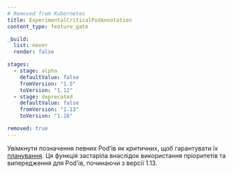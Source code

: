 ```yaml
---
# Removed from Kubernetes
title: ExperimentalCriticalPodAnnotation
content_type: feature_gate

_build:
  list: never
  render: false

stages:
  - stage: alpha
    defaultValue: false
    fromVersion: "1.5"
    toVersion: "1.12"
  - stage: deprecated
    defaultValue: false
    fromVersion: "1.13"
    toVersion: "1.16"

removed: true
---
```

Увімкнути позначення певних Podʼів як *критичних*, щоб гарантувати їх [планування](/docs/tasks/administer-cluster/guaranteed-scheduling-critical-addon-pods/). Ця функція застаріла внаслідок використання пріоритетів та випередження для Podʼів, починаючи з версії 1.13.
